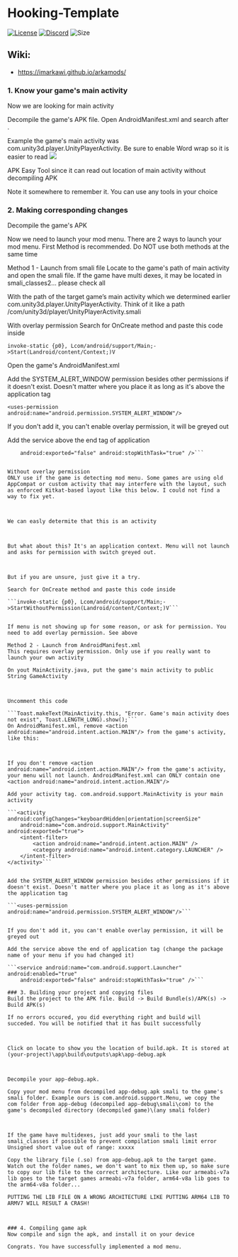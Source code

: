 # Hooking-Template

[![License](https://img.shields.io/github/imArkawi/license/Hooking-Template?logo=github&logoColor=%23fff&style=for-the-badge)](LICENSE)
[![Discord](https://img.shields.io/discord/720937884814671923?color=%237289DA&logo=discord&logoColor=%23fff&style=for-the-badge)](https://discord.gg/JuJHbEAN)
![Size](https://img.shields.io/github/repo-size/imArkawi/Hooking-Template?style=for-the-badge)

## Wiki:
* https://imarkawi.github.io/arkamods/

### 1. Know your game's main activity
Now we are looking for main activity

Decompile the game's APK file. Open AndroidManifest.xml and search after <action android:name="android.intent.action.MAIN"/>.

Example the game's main activity was com.unity3d.player.UnityPlayerActivity. Be sure to enable Word wrap so it is easier to read
![](https://ibb.co/GC7wfvq)


APK Easy Tool since it can read out location of main activity without decompiling APK



Note it somewhere to remember it. You can use any tools in your choice

### 2. Making corresponding changes
Decompile the game's APK

Now we need to launch your mod menu. There are 2 ways to launch your mod menu. First Method is recommended. Do NOT use both methods at the same time

Method 1 - Launch from smali file
Locate to the game's path of main activity and open the smali file. If the game have multi dexes, it may be located in smali_classes2... please check all

With the path of the target game’s main activity which we determined earlier com.unity3d.player.UnityPlayerActivity. Think of it like a path /com/unity3d/player/UnityPlayerActivity.smali

With overlay permission
Search for OnCreate method and paste this code inside

```invoke-static {p0}, Lcom/android/support/Main;->Start(Landroid/content/Context;)V```


Open the game's AndroidManifest.xml

Add the SYSTEM_ALERT_WINDOW permission besides other permissions if it doesn't exist. Doesn't matter where you place it as long as it's above the application tag

```<uses-permission android:name="android.permission.SYSTEM_ALERT_WINDOW"/>```


If you don't add it, you can't enable overlay permission, it will be greyed out

Add the service above the end tag of application

```<service android:name="com.android.support.Launcher" android:enabled="true"
    android:exported="false" android:stopWithTask="true" />```


Without overlay permission
ONLY use if the game is detecting mod menu. Some games are using old AppCompat or custom activity that may interfere with the layout, such as enforced Kitkat-based layout like this below. I could not find a way to fix yet.



We can easly determite that this is an activity



But what about this? It's an application context. Menu will not launch and asks for permission with switch greyed out.



But if you are unsure, just give it a try.

Search for OnCreate method and paste this code inside

```invoke-static {p0}, Lcom/android/support/Main;->StartWithoutPermission(Landroid/content/Context;)V```


If menu is not showing up for some reason, or ask for permission. You need to add overlay permission. See above

Method 2 - Launch from AndroidManifest.xml
This requires overlay permission. Only use if you really want to launch your own activity

On yout MainActivity.java, put the game's main activity to public String GameActivity



Uncomment this code

```Toast.makeText(MainActivity.this, "Error. Game's main activity does not exist", Toast.LENGTH_LONG).show();```
On AndroidManifest.xml, remove <action android:name="android.intent.action.MAIN"/> from the game's activity, like this:



If you don't remove <action android:name="android.intent.action.MAIN"/> from the game's activity, your menu will not launch. AndroidManifest.xml can ONLY contain one <action android:name="android.intent.action.MAIN"/>

Add your activity tag. com.android.support.MainActivity is your main activity

```<activity android:configChanges="keyboardHidden|orientation|screenSize"
    android:name="com.android.support.MainActivity" android:exported="true">
    <intent-filter>
        <action android:name="android.intent.action.MAIN" />
        <category android:name="android.intent.category.LAUNCHER" />
    </intent-filter>
</activity>```


Add the SYSTEM_ALERT_WINDOW permission besides other permissions if it doesn't exist. Doesn't matter where you place it as long as it's above the application tag

```<uses-permission android:name="android.permission.SYSTEM_ALERT_WINDOW"/>```


If you don't add it, you can't enable overlay permission, it will be greyed out

Add the service above the end of application tag (change the package name of your menu if you had changed it)

```<service android:name="com.android.support.Launcher" android:enabled="true"
    android:exported="false" android:stopWithTask="true" />```

### 3. Building your project and copying files
Build the project to the APK file. Build -> Build Bundle(s)/APK(s) -> Build APK(s)

If no errors occured, you did everything right and build will succeded. You will be notified that it has built successfully



Click on locate to show you the location of build.apk. It is stored at (your-project)\app\build\outputs\apk\app-debug.apk



Decompile your app-debug.apk.

Copy your mod menu from decompiled app-debug.apk smali to the game's smali folder. Example ours is com.android.support.Menu, we copy the com folder from app-debug (decompiled app-debug\smali\com) to the game's decompiled directory (decompiled game)\(any smali folder)



If the game have multidexes, just add your smali to the last smali_classes if possible to prevent compilation smali limit error Unsigned short value out of range: xxxxx

Copy the library file (.so) from app-debug.apk to the target game. Watch out the folder names, we don't want to mix them up, so make sure to copy our lib file to the correct architecture. Like our armeabi-v7a lib goes to the target games armeabi-v7a folder, arm64-v8a lib goes to the arm64-v8a folder...

PUTTING THE LIB FILE ON A WRONG ARCHITECTURE LIKE PUTTING ARM64 LIB TO ARMV7 WILL RESULT A CRASH!



### 4. Compiling game apk
Now compile and sign the apk, and install it on your device

Congrats. You have successfully implemented a mod menu.
